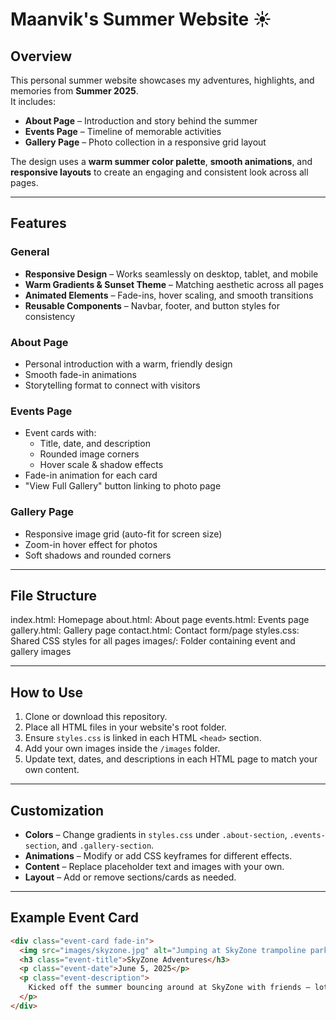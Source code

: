 # Maanvik's Summer Website ☀️

## Overview
This personal summer website showcases my adventures, highlights, and memories from **Summer 2025**.  
It includes:
- **About Page** – Introduction and story behind the summer
- **Events Page** – Timeline of memorable activities
- **Gallery Page** – Photo collection in a responsive grid layout

The design uses a **warm summer color palette**, **smooth animations**, and **responsive layouts** to create an engaging and consistent look across all pages.

---

## Features
### General
- **Responsive Design** – Works seamlessly on desktop, tablet, and mobile
- **Warm Gradients & Sunset Theme** – Matching aesthetic across all pages
- **Animated Elements** – Fade-ins, hover scaling, and smooth transitions
- **Reusable Components** – Navbar, footer, and button styles for consistency

### About Page
- Personal introduction with a warm, friendly design
- Smooth fade-in animations
- Storytelling format to connect with visitors

### Events Page
- Event cards with:
  - Title, date, and description
  - Rounded image corners
  - Hover scale & shadow effects
- Fade-in animation for each card
- "View Full Gallery" button linking to photo page

### Gallery Page
- Responsive image grid (auto-fit for screen size)
- Zoom-in hover effect for photos
- Soft shadows and rounded corners

---

## File Structure
index.html: Homepage
about.html: About page
events.html: Events page
gallery.html: Gallery page
contact.html: Contact form/page
styles.css: Shared CSS styles for all pages
images/: Folder containing event and gallery images

---

## How to Use
1. Clone or download this repository.
2. Place all HTML files in your website's root folder.
3. Ensure `styles.css` is linked in each HTML `<head>` section.
4. Add your own images inside the `/images` folder.
5. Update text, dates, and descriptions in each HTML page to match your own content.

---

## Customization
- **Colors** – Change gradients in `styles.css` under `.about-section`, `.events-section`, and `.gallery-section`.
- **Animations** – Modify or add CSS keyframes for different effects.
- **Content** – Replace placeholder text and images with your own.
- **Layout** – Add or remove sections/cards as needed.

---

## Example Event Card
```html
<div class="event-card fade-in">
  <img src="images/skyzone.jpg" alt="Jumping at SkyZone trampoline park" />
  <h3 class="event-title">SkyZone Adventures</h3>
  <p class="event-date">June 5, 2025</p>
  <p class="event-description">
    Kicked off the summer bouncing around at SkyZone with friends — lots of flips, laughs, and competition.
  </p>
</div>